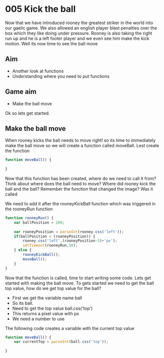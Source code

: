 005 Kick the ball
===================================

Now that we have introduced rooney the greatest striker in the world into
our gaelic game.  We also allowed an english player blast penalties over
the box which they like doing under pressure.  Rooney is also taking 
the right run up and he is a left footer player and we even see him
make the kick motion.  Well its now time to see the ball move
 
Aim
---------
* Another look at functions
* Understanding where you need to put functions


Game aim
-----------
* Make the ball move

Ok so lets get started.

Make the ball move
------------

When rooney kicks the ball needs to move right! so its time to immediately
make the ball move so we will create a function called moveBall.  Lest
create the function

````javascript
function moveBall() {
	
}
````

Now that this function has been created, where do we need to call it from?
Think about where does the ball need to move? Where did rooney kick the ball
and the ball? Remember the function that changed the image? Was it called

We need to add it after the rooneyKickBall function which was
triggered in the rooneyRun function

````javascript
function rooneyRun() {
	var ballPosition = 200;
	
	var rooneyPosition = parseInt(rooney.css('left'));
	if(ballPosition < (rooneyPosition)) {
		rooney.css('left',(rooneyPosition-5)+'px');
		setTimeout(rooneyRun,50);
	} else {
		rooneyKickBall();
		moveBall();
	}
}
````

Now that the function is called, time to start writing some code.  Lets
get started with making the ball move.  To gets started we need
 to get the ball top value, how do we get top value for the ball?
 
* First we get the variable name ball
* So its ball.
* Need to get the top value ball.css('top')
* This returns a pixel value with px
* We need a number to use

The following code creates a variable with the current top value

````javascript
function moveBall() {	
	var currentTop = parseInt(ball.css('top'));
	
}

````